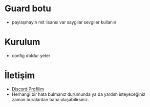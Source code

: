 # Guard botu
* paylaşmayın mit lisansı var saygılar sevgiler kullanın

# Kurulum
* config doldur yeter

# İletişim
* [Discord Profilim](https://discord.com/users/403820625530978304)
* Herhangi bir hata bulmanız durumunda ya da yardım isteyeceğiniz zaman buralardan bana ulaşabilirsiniz.
